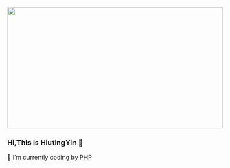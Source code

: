 <img src="http://m.qpic.cn/psc?/V14cD59412PwYf/TmEUgtj9EK6.7V8ajmQrEBPDNN8jVdnm5aFIArkmkG4BUxs1NKMyKEUM0cvkHjsR9DdOQJRgq5lFxaHjb1I308ZHSHv5R7gIz8Vr8pWe5WY!/b&bo=6AMyAugDMgIBGT4!&rf=viewer_4" width="503" height="283" align="middle" />

### Hi,This is HiutingYin 👋

🌱  I’m currently coding by PHP

